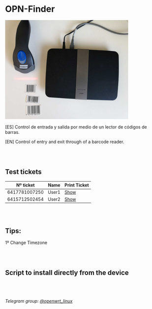 # OPN-Finder


<img src="image.jpg" alt="drawing" width="400"/>


[ES] Control de entrada y salida por medio de un lector de códigos de barras.

[EN] Control of entry and exit through of a barcode reader.


<br><br>
<h2>Test tickets</h2>

| Nº ticket   |      Name      |  Print Ticket |
|----------|:-------------:|----------|
| 6417781007250 |  User1 |<a href="https://www.barcodesinc.com/generator/image.php?code=6417781007250&style=197&type=C128B&width=219&height=50&xres=1&font=3">Show<a/>|     
| 6415712502454 |    User2   |<a href="https://www.barcodesinc.com/generator/image.php?code=6415712502454&style=197&type=C128B&width=219&height=50&xres=1&font=3">Show<a/>|
<br><br>
<h2>Tips:</h2>
1º Change Timezone

<br><br>
<h2>Script to install directly from the device</h2>





<br><br>
<h6>Telegram group: <a href="http://t.me/openwrt_linux">@openwrt_linux<a/></h6>